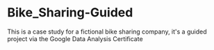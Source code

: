 # Bike_Sharing-Guided
This is a case study for a fictional bike sharing company, it's a guided project via the Google Data Analysis Certificate
